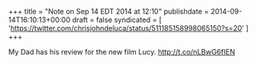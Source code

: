 +++
title = "Note on Sep 14 EDT 2014 at 12:10"
publishdate = 2014-09-14T16:10:13+00:00
draft = false
syndicated = [ 'https://twitter.com/chrisjohndeluca/status/511185158998065150?s=20' ]
+++

My Dad has his review for the new film Lucy. http://t.co/nLBwG6fIEN
